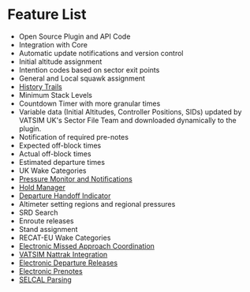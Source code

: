 # Feature List

- Open Source Plugin and API Code
- Integration with Core
- Automatic update notifications and version control
- Initial altitude assignment
- Intention codes based on sector exit points
- General and Local squawk assignment
- [History Trails](HistoryTrails.md)
- Minimum Stack Levels
- Countdown Timer with more granular times
- Variable data (Initial Altitudes, Controller Positions, SIDs) updated by VATSIM UK's Sector File Team and downloaded
dynamically to the plugin.
- Notification of required pre-notes
- Expected off-block times
- Actual off-block times
- Estimated departure times
- UK Wake Categories
- [Pressure Monitor and Notifications](PressureMonitor.md)
- [Hold Manager](Holds.md)
- [Departure Handoff Indicator](Handoffs.md)
- Altimeter setting regions and regional pressures
- SRD Search
- Enroute releases
- Stand assignment
- RECAT-EU Wake Categories
- [Electronic Missed Approach Coordination](MissedApproaches.md)
- [VATSIM Nattrak Integration](Nattrak.md)
- [Electronic Departure Releases](DepartureReleases.md)
- [Electronic Prenotes](PrenoteMessages.md)
- [SELCAL Parsing](Selcal.md)
